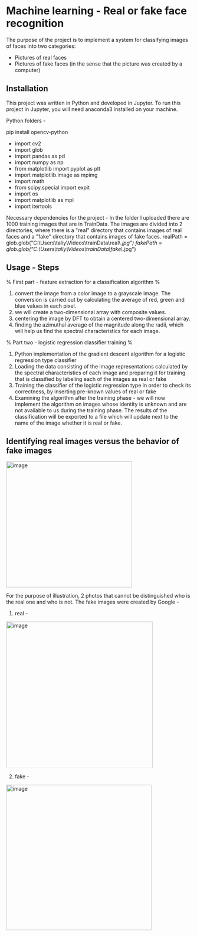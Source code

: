 # Machine learning - Real or fake face recognition
The purpose of the project is to implement a system for classifying images of faces into two categories:
* Pictures of real faces
* Pictures of fake faces (in the sense that the picture was created by a computer)


## Installation

This project was written in Python and developed in Jupyter. 
To run this project in Jupyter, you will need anaconda3 installed on your machine. 

Python folders - 

pip install opencv-python

* import cv2
* import glob
* import pandas as pd
* import numpy as np
* from matplotlib import pyplot as plt
* import matplotlib.image as mpimg
* import math
* from scipy.special import expit
* import os
* import matplotlib as mpl
* import itertools

Necessary dependencies for the project - 
In the folder I uploaded there are 1000 training images that are in TrainData. The images are divided into 2 directories, where there is a "real" directory that contains images of real faces and a "fake" directory that contains images of fake faces.
realPath = glob.glob("C:\\Users\\taliy\\Videos\\trainData\\real\\*.jpg")
fakePath = glob.glob("C:\\Users\\taliy\\Videos\\trainData\\fake\\*.jpg")


## Usage - Steps
 % First part - feature extraction for a classification algorithm %
1. convert the image from a color image to a grayscale image. The conversion is carried out by calculating the average of red, green and blue values in each pixel.
2. we will create a two-dimensional array with composite values.
3. centering the image by DFT to obtain a centered two-dimensional array.
4. finding the azimuthal average of the magnitude along the radii, which will help us find the spectral characteristics for each image.


% Part two - logistic regression classifier training %
1. Python implementation of the gradient descent algorithm for a logistic regression type classifier
2. Loading the data consisting of the image representations calculated by the spectral characteristics of each image and preparing it for training that is classified by labeling each of the images as real or fake
3. Training the classifier of the logistic regression type in order to check its correctness, by inserting pre-known values of real or fake
4. Examining the algorithm after the training phase - we will now implement the algorithm on images whose identity is unknown and are not available to us during the training phase. The results of the classification will be exported to a file which will update next to the name of the image whether it is real or fake.

## Identifying real images versus the behavior of fake images
<img width="341" alt="image" src="https://user-images.githubusercontent.com/87084078/216314838-fb7b7de8-7397-418d-ba75-524246a72a47.png">

For the purpose of illustration, 2 photos that cannot be distinguished who is the real one and who is not.
The fake images were created by Google -
1. real - 
<img width="397" alt="image" src="https://user-images.githubusercontent.com/87084078/216315526-410f3ca8-ffee-48cb-9684-7a1c9f36ab53.png">


2. fake - 
<img width="394" alt="image" src="https://user-images.githubusercontent.com/87084078/216315641-6c864747-112e-464d-91fd-6b5c66424ae1.png">


